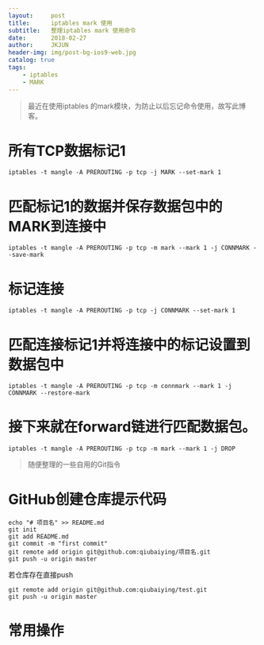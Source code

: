 ```yaml
---
layout:     post
title:      iptables mark 使用
subtitle:   整理iptables mark 使用命令
date:       2018-02-27
author:     JKJUN
header-img: img/post-bg-ios9-web.jpg
catalog: true
tags:
    - iptables
    - MARK
---
```


>最近在使用iptables 的mark模块，为防止以后忘记命令使用，故写此博客。

# 所有TCP数据标记1
	iptables -t mangle -A PREROUTING -p tcp -j MARK --set-mark 1
	
# 匹配标记1的数据并保存数据包中的MARK到连接中
	iptables -t mangle -A PREROUTING -p tcp -m mark --mark 1 -j CONNMARK --save-mark
	
# 标记连接
	iptables -t mangle -A PREROUTING -p tcp -j CONNMARK --set-mark 1
	
# 匹配连接标记1并将连接中的标记设置到数据包中
	iptables -t mangle -A PREROUTING -p tcp -m connmark --mark 1 -j CONNMARK --restore-mark
	
# 接下来就在forward链进行匹配数据包。
	iptables -t mangle -A PREROUTING -p tcp -m mark --mark 1 -j DROP
	
>随便整理的一些自用的Git指令


# GitHub创建仓库提示代码

	echo "# 项目名" >> README.md
	git init
	git add README.md
	git commit -m "first commit"
	git remote add origin git@github.com:qiubaiying/项目名.git
	git push -u origin master

若仓库存在直接push

	git remote add origin git@github.com:qiubaiying/test.git
	git push -u origin master


# 常用操作